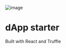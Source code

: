 ![image](https://user-images.githubusercontent.com/1683736/38771988-cca805ca-3ffa-11e8-9da6-af0c96335e61.png)

# dApp starter

Built with React and Truffle
